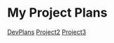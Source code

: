 # My Project Plans


[DevPlans](./devplans/index.md)
[Project2](./project2/index.md)
[Project3](./java/index.md)
